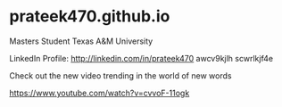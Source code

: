 # prateek470.github.io
Masters Student 
Texas A&M University

LinkedIn Profile: http://linkedin.com/in/prateek470
awcv9kjlh scwrlkjf4e

Check out the new video trending in the world of new words

https://www.youtube.com/watch?v=cvvoF-11ogk
